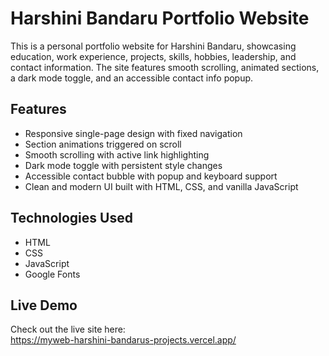 # Harshini Bandaru Portfolio Website

This is a personal portfolio website for Harshini Bandaru, showcasing education, work experience, projects, skills, hobbies, leadership, and contact information. The site features smooth scrolling, animated sections, a dark mode toggle, and an accessible contact info popup.

## Features

- Responsive single-page design with fixed navigation
- Section animations triggered on scroll
- Smooth scrolling with active link highlighting
- Dark mode toggle with persistent style changes
- Accessible contact bubble with popup and keyboard support
- Clean and modern UI built with HTML, CSS, and vanilla JavaScript

## Technologies Used

- HTML
- CSS
- JavaScript
- Google Fonts 

## Live Demo

Check out the live site here:  
https://myweb-harshini-bandarus-projects.vercel.app/

